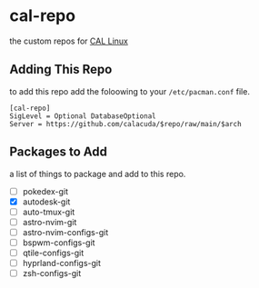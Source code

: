 # cal-repo

the custom repos for [CAL Linux](https://github.com/calacuda/cal-linux)

## Adding This Repo

to add this repo add the foloowing to your `/etc/pacman.conf` file.

```
[cal-repo]
SigLevel = Optional DatabaseOptional
Server = https://github.com/calacuda/$repo/raw/main/$arch
```

## Packages to Add

a list of things to package and add to this repo.

- [ ] pokedex-git
- [x] autodesk-git
- [ ] auto-tmux-git
- [ ] astro-nvim-git
- [ ] astro-nvim-configs-git
- [ ] bspwm-configs-git
- [ ] qtile-configs-git
- [ ] hyprland-configs-git
- [ ] zsh-configs-git

